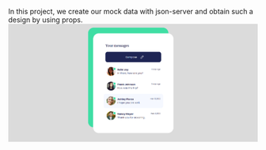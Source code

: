 In this project, we create our mock data with json-server and obtain such a design by using props.
![json-server-mockdata](json-server-mockdata-props.png)
